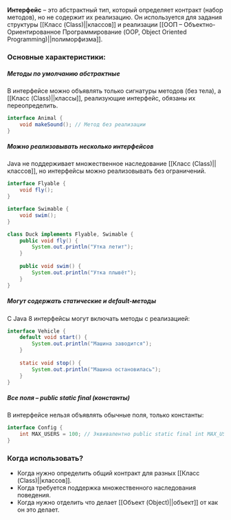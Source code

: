  **Интерфейс** – это абстрактный тип, который определяет контракт (набор методов), но не содержит их реализацию. Он используется для задания структуры [[Класс (Class)||классов]] и реализации [[ООП – Объектно-Ориентированное Программирование (OOP, Object Oriented Programming)||полиморфизма]].

### Основные характеристики:

##### Методы по умолчанию абстрактные

В интерфейсе можно объявлять только сигнатуры методов (без тела), а [[Класс (Class)||классы]], реализующие интерфейс, обязаны их переопределить.

```java
interface Animal {
    void makeSound(); // Метод без реализации
}
```

##### Можно реализовывать несколько интерфейсов

Java не поддерживает множественное наследование [[Класс (Class)||классов]], но интерфейсы можно реализовывать без ограничений.

```java
interface Flyable {
    void fly();
}

interface Swimable {
    void swim();
}

class Duck implements Flyable, Swimable {
    public void fly() {
        System.out.println("Утка летит");
    }
    
    public void swim() {
        System.out.println("Утка плывёт");
    }
}
```

##### Могут содержать статические и default-методы

С Java 8 интерфейсы могут включать методы с реализацией:

```java
interface Vehicle {
    default void start() {
        System.out.println("Машина заводится");
    }
    
    static void stop() {
        System.out.println("Машина остановилась");
    }
}
```

##### Все поля – public static final (константы)

В интерфейсе нельзя объявлять обычные поля, только константы:

```java
interface Config {
    int MAX_USERS = 100; // Эквивалентно public static final int MAX_USERS = 100;
}
```


### Когда использовать?

- Когда нужно определить общий контракт для разных [[Класс (Class)||классов]].
- Когда требуется поддержка множественного наследования поведения.
- Когда нужно отделить что делает [[Объект (Object)||объект]] от как он это делает.
